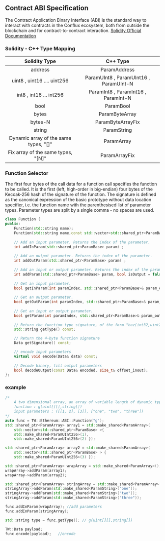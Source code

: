 ## Contract ABI Specification

The Contract Application Binary Interface (ABI) is the standard way to interact with contracts in the Conflux ecosystem, both from outside the blockchain and for contract-to-contract interaction. [Solidity Official Documentation](https://docs.soliditylang.org/en/v0.8.4/abi-spec.html)

### Solidity - C++ Type Mapping

|                Solidity Type                |                C++ Type                |
| :-----------------------------------------: | :------------------------------------: |
|                   address                   |              ParamAddress              |
|         uint8 , uint16 .... uint256         | ParamUInt8 , ParamUInt16 , ParamUInt-N |
|           int8 , int16 ... int256           |  ParamInt8 , ParamInt16 , ParamInt-N   |
|                    bool                     |               ParamBool                |
|                    bytes                    |             ParamByteArray             |
|                   bytes-N                   |           ParamByteArrayFix            |
|                   string                    |              ParamString               |
| Dynamic array of the same types, "<type>[]" |               ParamArray               |
|  Fix array of the same types, "<type>[N]"   |             ParamArrayFix              |

###  Function Selector

The first four bytes of the call data for a function call specifies the function to be called. It is the first (left, high-order in big-endian) four bytes of the Keccak-256 hash of the signature of the function. The signature is defined as the canonical expression of the basic prototype without data location specifier, i.e. the function name with the parenthesised list of parameter types. Parameter types are split by a single comma - no spaces are used.

```cpp
class Function {
public:
    Function(std::string name);
    Function(std::string name,const std::vector<std::shared_ptr<ParamBase>>& inParams);
    
    // Add an input parameter. Returns the index of the parameter.
    int addInParam(std::shared_ptr<ParamBase> param) ;
    
    // Add an output parameter. Returns the index of the parameter.
    int addOutParam(std::shared_ptr<ParamBase> param) ;
  
    // Add an input or output parameter. Returns the index of the parameter.
    int addParam(std::shared_ptr<ParamBase> param, bool isOutput = false);
    
    // Get an input parameter.
    bool getInParam(int paramIndex, std::shared_ptr<ParamBase>& param_out);
   
    // Get an output parameter.
    bool getOutParam(int paramIndex, std::shared_ptr<ParamBase>& param_out);
 
    // Get an input or output parameter.
    bool getParam(int paramIndex, std::shared_ptr<ParamBase>& param_out, bool isOutput = false);
    
    // Return the function type signature, of the form "baz(int32,uint256)"
    std::string getType() const;

    // Return the 4-byte function signature
    Data getSignature() const;

    // encode input parameters
    virtual void encode(Data& data) const;
    
    // Decode binary, fill output parameters
    bool decodeOutput(const Data& encoded, size_t& offset_inout);
};
```
### example

```cpp
/*
	A two dimensional array, an array of variable length of dynamic type.
	function : g(uint[][],string[]) 
	input parameters : ([[1, 2], [3]], ["one", "two", "three"])
*/
auto func = TW::Ethereum::ABI::Function("g");
std::shared_ptr<ParamArray> array1 = std::make_shared<ParamArray>(
	std::vector<std::shared_ptr<ParamBase> >{
	std::make_shared<ParamUInt256>(1),
	std::make_shared<ParamUInt256>(2) });

std::shared_ptr<ParamArray> array2 = std::make_shared<ParamArray>(
	std::vector<std::shared_ptr<ParamBase> > {
	std::make_shared<ParamUInt256>(3) });

std::shared_ptr<ParamArray> wrapArray = std::make_shared<ParamArray>();
wrapArray->addParam(array1);
wrapArray->addParam(array2);

std::shared_ptr<ParamArray> stringArray = std::make_shared<ParamArray>();
stringArray->addParam(std::make_shared<ParamString>("one"));
stringArray->addParam(std::make_shared<ParamString>("two"));
stringArray->addParam(std::make_shared<ParamString>("three"));

func.addInParam(wrapArray);	//add parameters
func.addInParam(stringArray);

std::string type = func.getType(); // g(uint[][],string[])

TW::Data payload;
func.encode(payload);	//encode
```
